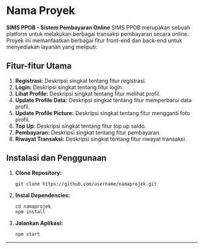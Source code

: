 # Nama Proyek

**SIMS PPOB - Sistem Pembayaran Online**
SIMS PPOB merupakan sebuah platform untuk melakukan berbagai transaksi pembayaran secara online. Proyek ini memanfaatkan berbagai fitur front-end dan back-end untuk menyediakan layanan yang meliputi:

## Fitur-fitur Utama

1. **Registrasi:** Deskripsi singkat tentang fitur registrasi.
2. **Login:** Deskripsi singkat tentang fitur login.
3. **Lihat Profile:** Deskripsi singkat tentang fitur melihat profil.
4. **Update Profile Data:** Deskripsi singkat tentang fitur memperbarui data profil.
5. **Update Profile Picture:** Deskripsi singkat tentang fitur mengganti foto profil.
6. **Top Up:** Deskripsi singkat tentang fitur top up saldo.
7. **Pembayaran:** Deskripsi singkat tentang fitur pembayaran.
8. **Riwayat Transaksi:** Deskripsi singkat tentang fitur riwayat transaksi.

## Instalasi dan Penggunaan

1. **Clone Repository:**
    ```
    git clone https://github.com/username/namaprojek.git
    ```
2. **Instal Dependencies:**
    ```
    cd namaprojek
    npm install
    ```
3. **Jalankan Aplikasi:**
    ```
    npm start
    ```



---



